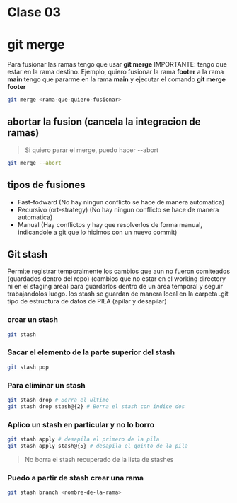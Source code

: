 # Clase 03

# git merge
Para fusionar las ramas tengo que usar **git merge**
IMPORTANTE: tengo que estar en la rama destino. Ejemplo, quiero fusionar la rama **footer** a  la rama **main** tengo que pararme en la rama **main** y ejecutar el comando **git merge footer**

```sh
git merge <rama-que-quiero-fusionar>
```

## abortar la fusion (cancela la integracion de ramas)
> Si quiero parar el merge, puedo hacer --abort
```sh
git merge --abort
```

## tipos de fusiones 

* Fast-fodward (No hay ningun conflicto se hace de manera automatica)
* Recursivo (ort-strategy) (No hay ningun conflicto se hace de manera automatica)
* Manual (Hay conflictos y hay que resolverlos de forma manual, indicandole a git que lo hicimos con un nuevo commit)

## Git stash
Permite registrar temporalmente los cambios que aun no fueron comiteados (guardados dentro del repo) (cambios que no estar en el working directory ni en el staging area) para guardarlos dentro de un area temporal y seguir trabajandolos luego.
los stash se guardan de manera local en la carpeta .git
tipo de estructura de datos de PILA (apilar y desapilar)

### crear un stash

```sh
git stash
```

### Sacar el elemento de la parte superior del stash
```sh
git stash pop
```

### Para eliminar un stash 

```sh
git stash drop # Borra el ultimo
git stash drop stash@{2} # Borra el stash con indice dos
```

### Aplico un stash en particular y no lo borro
```sh
git stash apply # desapila el primero de la pila
git stash apply stash@{5} # desapila el quinto de la pila    
```

> No borra el stash recuperado de la lista de stashes

### Puedo a partir de stash  crear una rama

```sh
git stash branch <nombre-de-la-rama>
```